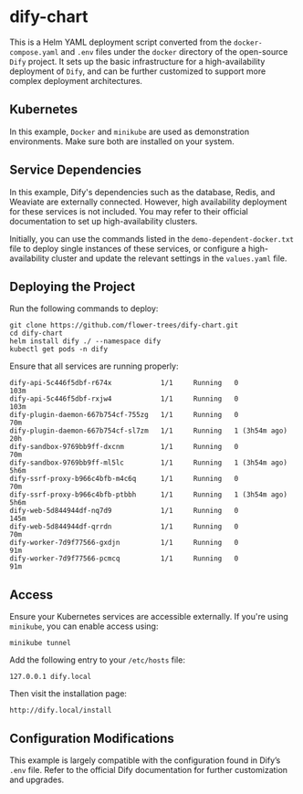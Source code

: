 
# dify-chart

This is a Helm YAML deployment script converted from the `docker-compose.yaml` and `.env` files under the `docker` directory of the open-source `Dify` project. It sets up the basic infrastructure for a high-availability deployment of `Dify`, and can be further customized to support more complex deployment architectures.

## Kubernetes

In this example, `Docker` and `minikube` are used as demonstration environments. Make sure both are installed on your system.

## Service Dependencies

In this example, Dify's dependencies such as the database, Redis, and Weaviate are externally connected. However, high availability deployment for these services is not included. You may refer to their official documentation to set up high-availability clusters.

Initially, you can use the commands listed in the `demo-dependent-docker.txt` file to deploy single instances of these services, or configure a high-availability cluster and update the relevant settings in the `values.yaml` file.

## Deploying the Project

Run the following commands to deploy:

```
git clone https://github.com/flower-trees/dify-chart.git
cd dify-chart
helm install dify ./ --namespace dify
kubectl get pods -n dify
```

Ensure that all services are running properly:

```
dify-api-5c446f5dbf-r674x            1/1     Running   0               103m
dify-api-5c446f5dbf-rxjw4            1/1     Running   0               103m
dify-plugin-daemon-667b754cf-755zg   1/1     Running   0               70m
dify-plugin-daemon-667b754cf-sl7zm   1/1     Running   1 (3h54m ago)   20h
dify-sandbox-9769bb9ff-dxcnm         1/1     Running   0               70m
dify-sandbox-9769bb9ff-ml5lc         1/1     Running   1 (3h54m ago)   5h6m
dify-ssrf-proxy-b966c4bfb-m4c6q      1/1     Running   0               70m
dify-ssrf-proxy-b966c4bfb-ptbbh      1/1     Running   1 (3h54m ago)   5h6m
dify-web-5d844944df-nq7d9            1/1     Running   0               145m
dify-web-5d844944df-qrrdn            1/1     Running   0               70m
dify-worker-7d9f77566-gxdjn          1/1     Running   0               91m
dify-worker-7d9f77566-pcmcq          1/1     Running   0               91m
```

## Access

Ensure your Kubernetes services are accessible externally. If you're using `minikube`, you can enable access using:

```
minikube tunnel
```

Add the following entry to your `/etc/hosts` file:

```
127.0.0.1 dify.local
```

Then visit the installation page:

```
http://dify.local/install
```

## Configuration Modifications

This example is largely compatible with the configuration found in Dify’s `.env` file. Refer to the official Dify documentation for further customization and upgrades.
